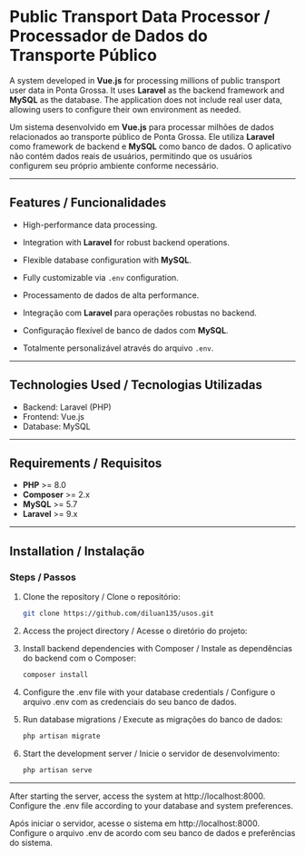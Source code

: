 # Public Transport Data Processor / Processador de Dados do Transporte Público

A system developed in **Vue.js** for processing millions of public transport user data in Ponta Grossa. It uses **Laravel** as the backend framework and **MySQL** as the database. The application does not include real user data, allowing users to configure their own environment as needed.

Um sistema desenvolvido em **Vue.js** para processar milhões de dados relacionados ao transporte público de Ponta Grossa. Ele utiliza **Laravel** como framework de backend e **MySQL** como banco de dados. O aplicativo não contém dados reais de usuários, permitindo que os usuários configurem seu próprio ambiente conforme necessário.

---

## Features / Funcionalidades

- High-performance data processing.
- Integration with **Laravel** for robust backend operations.
- Flexible database configuration with **MySQL**.
- Fully customizable via `.env` configuration.

- Processamento de dados de alta performance.
- Integração com **Laravel** para operações robustas no backend.
- Configuração flexível de banco de dados com **MySQL**.
- Totalmente personalizável através do arquivo `.env`.

---


## Technologies Used / Tecnologias Utilizadas
- Backend: Laravel (PHP)
- Frontend: Vue.js
- Database: MySQL

---
## Requirements / Requisitos

- **PHP** >= 8.0
- **Composer** >= 2.x
- **MySQL** >= 5.7
- **Laravel** >= 9.x

---

## Installation / Instalação

### Steps / Passos

1. Clone the repository / Clone o repositório:

   ```bash
   git clone https://github.com/diluan135/usos.git

2. Access the project directory / Acesse o diretório do projeto:

3. Install backend dependencies with Composer / Instale as dependências do backend com o Composer:

   ```bash
   composer install

4. Configure the .env file with your database credentials / Configure o arquivo .env com as credenciais do seu banco de dados.

5. Run database migrations / Execute as migrações do banco de dados:
   
   ```bash
   php artisan migrate

6. Start the development server / Inicie o servidor de desenvolvimento:
   
   ```bash
   php artisan serve

---

After starting the server, access the system at http://localhost:8000. Configure the .env file according to your database and system preferences.

Após iniciar o servidor, acesse o sistema em http://localhost:8000. Configure o arquivo .env de acordo com seu banco de dados e preferências do sistema.
